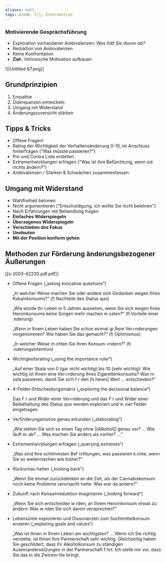 ```yaml
---
aliases: null
tags: m/m00, f/💭, Intervention
---
```

### Motivierende Gesprächsführung
- Exploration vorhandener Ambivalenzen: *Was hält Sie davon ab?*
- Reduktion von Ambivalenzen
- Keine Konfrontation
- **Ziel**:: Intrinsische Motivation aufbauen

![[Untitled 67.png]]

## Grundprinzipien

1. Empathie
2. Diskrepanzen entwickeln
3. Umgang mit Widerstand
4. Änderungszuversicht stärken

## Tipps & Tricks

- Offene Fragen!
- Rating der Wichtigkeit der Verhaltensänderung 0-10, im Anschluss hinterfragen ("Was müsste passieren?")
- Pro und Contra Liste erstellen
- Extrementwicklungen erfragen ("Was ist ihre Befürchtung, wenn sie nichts ändern?")
- Ambivalenzen / Stärken & Schwächen zusammenfassen

## Umgang mit Widerstand

- Wahlfreiheit betonen
- Nicht argumentieren ("Entschuldigung, ich wollte Sie nicht belehren")
- Nach Erfahrungen mit Behandlung fragen
- **Einfaches Widerspiegeln**
- **Überzogenes Widerspiegeln**
- **Verschieben des Fokus**
- **Umdeuten**
- **Mit der Position konform gehen**



## Methoden zur Förderung änderungsbezogener Äußerungen
[[s-2003-42230.pdf.pdf]]

- Offene Fragen („asking evocative questions“)

    „In welcher Weise machen Sie oder andere sich Gedanken wegen Ihres Kokainkonsums?“ (fi Nachteile des Status quo)

    „Wie würde Ihr Leben in 5 Jahren aussehen, wenn Sie sich wegen Ihres Heroinkonsums keine Sorgen mehr machen m ssten?“ (fi Vorteile einer :nderung)

    „Wann in Ihrem Leben haben Sie schon einmal gr.ßere Ver<nderungen vorgenommen? Wie haben Sie das gemacht?“ (fi Optimismus)

    „In welcher Weise m.chten Sie Ihren Konsum <ndern?“ (fi :nderungsintention)

- Wichtigkeitsrating („using the importance ruler“)

    „Auf einer Skala von 0 (gar nicht wichtig) bis 10 (sehr wichtig): Wie wichtig ist Ihnen eine Ver<nderung Ihres Zigarettenkonsums? Was m sste passieren, damit Sie sich f r den [h.heren] Wert ... entscheiden?“

- 4-Felder-Entscheidungsmatrix („exploring the decisional balance“)

    Das F r und Wider einer Ver<nderung und das F r und Wider einer Beibehaltung des Status quo werden exploriert und in vier Felder eingetragen.

- Ver5nderungsmotive genau erkunden („elaborating“)

    „Wie stellen Sie sich so einen Tag ohne [[Alkohol]] genau vor? ... Wie läuft er ab? ... Was machen Sie anders als vorher? ...“

- Extrementwicklungen erfragen („querying extremes“)

    „Was sind Ihre schlimmsten Bef rchtungen, was passieren k.nnte, wenn Sie so weitermachen wie bisher?“

- Rückschau halten („looking back“)

    „Wenn Sie einmal zurückdenken an die Zeit, als der Cannabiskonsum noch keine Probleme verursacht hatte: Was war da anders?“

- Zukunft nach Konsumreduktion imaginieren („looking forward“)

    „Wenn Sie sich entscheiden w rden, an Ihrem Heroinkonsum etwas zu ändern: Was w rden Sie sich davon versprechen?“

- Lebensziele explorieren und Dissonanzen zum Suchtmittelkonsum eruieren („exploring goals and values“)

    „Was ist Ihnen in Ihrem Leben am wichtigsten? ... Wenn ich Sie richtig verstehe, ist Ihnen Ihre Partnerschaft sehr wichtig. Gleichzeitig haben Sie geschildert, dass Ihr Alkoholkonsum zu ständigen Auseinandersetzungen in der Partnerschaft f hrt. Ich stelle mir vor, dass Sie das in die Zwickm hle bringt.



